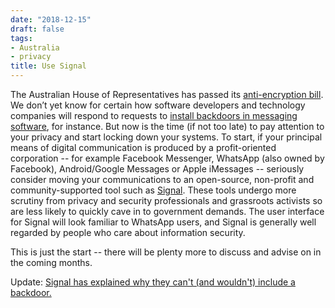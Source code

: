 ```yaml
---
date: "2018-12-15"
draft: false
tags:
- Australia
- privacy
title: Use Signal
---
```


The Australian House of Representatives has passed its [anti-encryption bill](https://digitalrightswatch.org.au/2018/12/06/australian-parliament-ignores-overwhelming-evidence-against-encryption-bill/). We don’t yet know for certain how software developers and technology companies will respond to requests to [install backdoors in messaging software](https://www.theguardian.com/commentisfree/2018/dec/05/why-we-are-governed-by-idiots-and-you-should-be-worried), for instance. But now is the time (if not too late) to pay attention to your privacy and start locking down your systems. To start, if your principal means of digital communication is produced by a profit-oriented corporation -- for example Facebook Messenger, WhatsApp (also owned by Facebook), Android/Google Messages or Apple iMessages -- seriously consider moving your communications to an open-source, non-profit and community-supported tool such as [Signal](https://signal.org/). These tools undergo more scrutiny from privacy and security professionals and grassroots activists so are less likely to quickly cave in to government demands. The user interface for Signal will look familiar to WhatsApp users, and Signal is generally well regarded by people who care about information security.

This is just the start -- there will be plenty more to discuss and advise on in the coming months.

Update: [Signal has explained why they can't (and wouldn't) include a backdoor.](https://signal.org/blog/setback-in-the-outback/)
